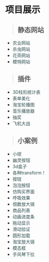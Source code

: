 # 项目展示
> ## 静态网站
+ <a href="./农业网站/cultivation.html" style="color: darkslategray;text-decoration: darkslategray;">农业网站</a>
+ <a href="./杀虫网站/pestcontrol.html" style="color: darkslategray;text-decoration: darkslategray;">杀虫网站</a>
+ <a href="./花茶网站/花茶网.html" style="color: darkslategray;text-decoration: darkslategray;">花茶网站</a>
+ <a href="./模特网站/index.html" style="color: darkslategray;text-decoration: darkslategray;">模特网站</a>

> ## 插件
+ <a href="./3d柱形统计表.html/index.html" style="color: darkslategray;text-decoration: darkslategray;">3D柱形统计表</a>
+ <a href="./表单美化/表单美化.html" style="color: darkslategray;text-decoration: darkslategray;">表单美化</a>
+ <a href="./轮播图/轮播图.html" style="color: darkslategray;text-decoration: darkslategray;">淘宝轮播图</a>
+ <a href="./音乐播放器/audio.html" style="color: darkslategray;text-decoration: darkslategray;">音乐播放器</a>
+ <a href="./抽奖/周六抽奖.html" style="color: darkslategray;text-decoration: darkslategray;">抽奖</a>
+ <a href="./微信打飞机/index.html" style="color: darkslategray;text-decoration: darkslategray;">飞机大战</a>

> ## 小案例
+ <a href="./小球.html" style="text-decoration: none;color: darkslategray;">小球</a>
+ <a href="./幽灵按钮.html" style="text-decoration: none;color: darkslategray;">幽灵按钮</a>
+ <a href="./3d盒子.html" style="text-decoration: none;color: darkslategray;">3d盒子</a>
+ <a href="./菜鸟网的transform.html" style="text-decoration: none;color: darkslategray;">各种transform！</a>
+ <a href="./button.html" style="text-decoration: none;color: darkslategray;">按钮</a>
+ <a href="./button3.html" style="text-decoration: none;color: darkslategray;">泡泡按钮</a>
+ <a href="./仿购买界面.html" style="text-decoration: none;color: darkslategray;">仿购买界面</a>
+ <a href="./canvas-呼吸效果.html" style="text-decoration: none;color: darkslategray;">呼吸效果</a>
+ <a href="./作业放大镜.html" style="text-decoration: none;color: darkslategray;">倍数放大镜</a>
+ <a href="./商品列表.html" style="text-decoration: none;color: darkslategray;">商品列表</a>
+ <a href="./动画进度条.html" style="text-decoration: none;color: darkslategray;">动画进度条</a>
+ <a href="./拖动显示.html" style="text-decoration: none;color: darkslategray;">拖动显示</a>
+ <a href="./滑动验证.html" style="text-decoration: none;color: darkslategray;">滑动验证</a>
+ <a href="./canvas-loading.html" style="text-decoration: none;color: darkslategray;">圆形加载</a>
+ <a href="./放大镜.html" style="text-decoration: none;color: darkslategray;">淘宝放大镜</a>
+ <a href="./模态框.html" style="text-decoration: none;color: darkslategray;">模态框</a>
+ <a href="./手风琴下拉.html" style="color: darkslategray;text-decoration: darkslategray;">手风琴下拉</a>

